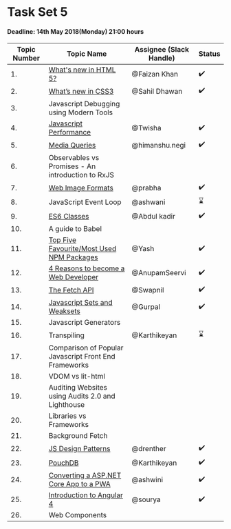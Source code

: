 # Task Set 5

#### Deadline: 14th May 2018(Monday) 21:00 hours

|Topic Number|Topic Name|Assignee (Slack Handle)|Status|
|---|---|---|---|
|1.|[What's new in HTML 5?](https://medium.com/beginners-guide-to-mobile-web-development/whats-new-in-html-5-4ce9d62bf114)|@Faizan Khan|:heavy_check_mark:|
|2.|[What’s new in CSS3](https://medium.com/beginners-guide-to-mobile-web-development/whats-new-in-css-3-dcd7fa6122e1)|@Sahil Dhawan|:heavy_check_mark:|
|3.|Javascript Debugging using Modern Tools|||
|4.|[Javascript Performance](https://medium.com/beginners-guide-to-mobile-web-development/javascript-performance-371a0ab28cb7)|@Twisha|:heavy_check_mark:|
|5.|[Media Queries](https://medium.com/beginners-guide-to-mobile-web-development/media-queries-54a1a463356f)|@himanshu.negi|:heavy_check_mark:|
|6.|Observables vs Promises - An introduction to RxJS|||
|7.|[Web Image Formats](https://medium.com/beginners-guide-to-mobile-web-development/web-image-formats-googles-webp-17e2fe5fc53e)|@prabha|:heavy_check_mark:|
|8.|JavaScript Event Loop|@ashwani|:hourglass:|
|9.|[ES6 Classes](https://medium.com/beginners-guide-to-mobile-web-development/javascript-introduction-to-es6-classes-ecb2db9fe985)|@Abdul kadir|:heavy_check_mark:|
|10.|A guide to Babel|||
|11.|[Top Five Favourite/Most Used NPM Packages](https://medium.com/beginners-guide-to-mobile-web-development/top-5-npm-packages-and-their-uses-e4e5194b4649)|@Yash|:heavy_check_mark:|
|12.|[4 Reasons to become a Web Developer](https://medium.com/beginners-guide-to-mobile-web-development/4-reasons-to-become-a-web-developer-9ca581d9bd3a)|@AnupamSeervi|:heavy_check_mark:|
|13.|[The Fetch API](https://medium.com/beginners-guide-to-mobile-web-development/the-fetch-api-2c962591f5c)|@Swapnil|:heavy_check_mark:|
|14.|[Javascript Sets and Weaksets](https://medium.com/beginners-guide-to-mobile-web-development/javascript-sets-and-weaksets-c5feae75adc0)|@Gurpal|:heavy_check_mark:|
|15.|Javascript Generators|||
|16.|Transpiling|@Karthikeyan|:hourglass:|
|17.|Comparison of Popular Javascript Front End Frameworks|||
|18.|VDOM vs lit-html|||
|19.|Auditing Websites using Audits 2.0 and Lighthouse|||
|20.|Libraries vs Frameworks|||
|21.|Background Fetch|||
|22.|[JS Design Patterns](https://medium.com/beginners-guide-to-mobile-web-development/javascript-design-patterns-25f0faaaa15)|@drenther|:heavy_check_mark:|
|23.|[PouchDB](https://medium.com/beginners-guide-to-mobile-web-development/getting-started-with-pouchdb-f0f3d7baebab)|@Karthikeyan|:heavy_check_mark:|
|24.|[Converting a ASP.NET Core App to a PWA](https://medium.com/beginners-guide-to-mobile-web-development/introduction-to-pwa-in-asp-net-core-application-da96c7cc4918)|@ashwini|:heavy_check_mark:|
|25.|[Introduction to Angular 4](https://medium.com/beginners-guide-to-mobile-web-development/introduction-to-angular-4-a-beginners-guide-db4dd2b77885)|@sourya|:heavy_check_mark:|
|26.|Web Components|||
